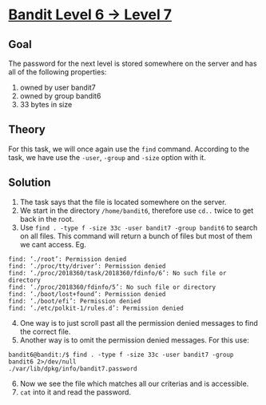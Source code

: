 # [Bandit Level 6 → Level 7](https://overthewire.org/wargames/bandit/bandit7.html)

## Goal
The password for the next level is stored somewhere on the server and has all of the following properties:
1. owned by user bandit7
2. owned by group bandit6
3. 33 bytes in size

## Theory
For this task, we will once again use the `find` command. According to the task, we have use the `-user`, `-group` and `-size` option with it.

## Solution
1. The task says that the file is located somewhere on the server.
2. We start in the directory `/home/bandit6`, therefore use `cd..` twice to get back in the root.
3. Use `find . -type f -size 33c -user bandit7 -group bandit6` to search on all files. This command will return a bunch of files but most of them we cant access. Eg.
```
find: ‘./root’: Permission denied
find: ‘./proc/tty/driver’: Permission denied
find: ‘./proc/2018360/task/2018360/fdinfo/6’: No such file or directory
find: ‘./proc/2018360/fdinfo/5’: No such file or directory
find: ‘./boot/lost+found’: Permission denied
find: ‘./boot/efi’: Permission denied
find: ‘./etc/polkit-1/rules.d’: Permission denied
```
4. One way is to just scroll past all the permission denied messages to find the correct file.
5. Another way is to omit the permission denied messages. For this use:
```
bandit6@bandit:/$ find . -type f -size 33c -user bandit7 -group bandit6 2>/dev/null
./var/lib/dpkg/info/bandit7.password
```
6. Now we see the file which matches all our criterias and is accessible.
7. `cat` into it and read the password.
